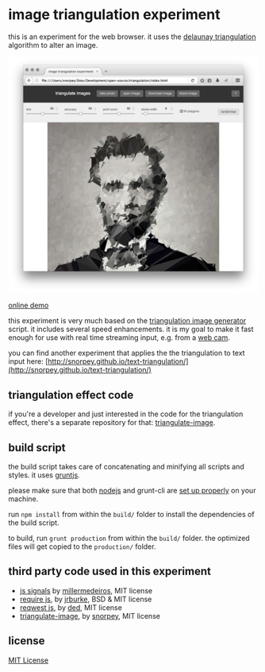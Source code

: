 image triangulation experiment
===

this is an experiment for the web browser. it uses the [delaunay triangulation](https://en.wikipedia.org/wiki/Delaunay_triangulation) algorithm to alter an image.

[![triangulation experiment screen shot](screenshot.png)](http://snorpey.github.io/triangulation/)

[online demo](http://snorpey.github.io/triangulation/)

this experiment is very much based on the [triangulation image generator](http://jsdo.it/akm2/xoYx) script. it includes several speed enhancements. it is my goal to make it fast enough for use with real time streaming input, e.g. from a [web cam](https://github.com/snorpey/photobooth).

you can find another experiment that applies the the triangulation to text input here: [http://snorpey.github.io/text-triangulation/](http://snorpey.github.io/text-triangulation/)

triangulation effect code
---
if you're a developer and just interested in the code for the triangulation effect, there's a separate repository for that: [triangulate-image](https://github.com/snorpey/triangulate-image).


build script
---

the build script takes care of concatenating and minifying all scripts and styles. it uses [gruntjs](http://gruntjs.com/).

please make sure that both [nodejs](http://nodejs.org/) and grunt-cli are [set up properly](http://gruntjs.com/getting-started) on your machine.

run ```npm install``` from within the ```build/``` folder to install the dependencies of the build script.

to build, run ```grunt production``` from within the ```build/``` folder. the optimized files will get copied to the ```production/``` folder.

third party code used in this experiment
---
* [js signals](http://millermedeiros.github.io/js-signals/) by [millermedeiros](https://github.com/millermedeiros), MIT license
* [require js](http://requirejs.org/), by [jrburke](jrburke), BSD & MIT license
* [reqwest js](https://github.com/ded/reqwest/), by [ded](https://github.com/ded), MIT license
* [triangulate-image](https://github.com/snorpey/triangulate-image), by [snorpey](https://github.com/snorpey), MIT license

license
---
[MIT License](LICENSE)